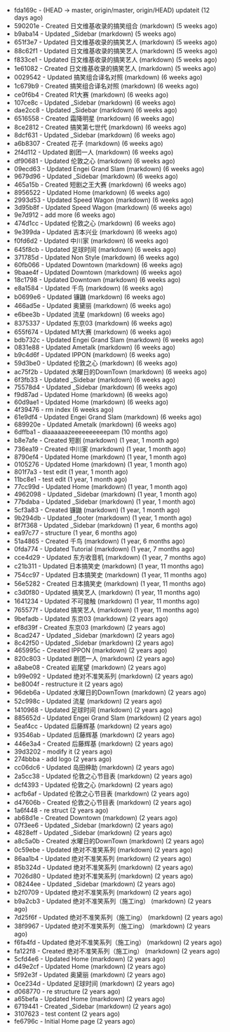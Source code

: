 * fda169c - (HEAD -> master, origin/master, origin/HEAD) updateit (12 days ago) <tcgriffith>
* 590201e - Created 日文维基收录的搞笑组合 (markdown) (5 weeks ago) <TC>
* b9aba14 - Updated _Sidebar (markdown) (5 weeks ago) <TC>
* 651f3e7 - Updated 日文维基收录的搞笑艺人 (markdown) (5 weeks ago) <TC>
* 88c62f1 - Updated 日文维基收录的搞笑艺人 (markdown) (5 weeks ago) <TC>
* f833ce1 - Updated 日文维基收录的搞笑艺人 (markdown) (5 weeks ago) <TC>
* 1e61082 - Created 日文维基收录的搞笑艺人 (markdown) (5 weeks ago) <TC>
* 0029542 - Updated 搞笑组合译名对照 (markdown) (6 weeks ago) <TC>
* 1c679b9 - Created 搞笑组合译名对照 (markdown) (6 weeks ago) <TC>
* ce0f6b4 - Created R1大赛 (markdown) (6 weeks ago) <TC>
* 107ce8c - Updated _Sidebar (markdown) (6 weeks ago) <TC>
* dae2cc8 - Updated _Sidebar (markdown) (6 weeks ago) <TC>
* 6516558 - Created 霜降明星 (markdown) (6 weeks ago) <TC>
* 8ce2812 - Created 搞笑第七世代 (markdown) (6 weeks ago) <TC>
* 8dcf631 - Updated _Sidebar (markdown) (6 weeks ago) <TC>
* a6b8307 - Created 花子 (markdown) (6 weeks ago) <TC>
* 2f4d112 - Updated 剧团一人 (markdown) (6 weeks ago) <TC>
* df90681 - Updated 伦敦之心 (markdown) (6 weeks ago) <TC>
* 09ecd63 - Updated Engei Grand Slam (markdown) (6 weeks ago) <TC>
* 9679d96 - Updated _Sidebar (markdown) (6 weeks ago) <TC>
* 465a15b - Created 短剧之王大赛 (markdown) (6 weeks ago) <TC>
* 8956522 - Updated Home (markdown) (6 weeks ago) <TC>
* 2993d53 - Updated Speed Wagon (markdown) (6 weeks ago) <TC>
* 3d95b8f - Updated Speed Wagon (markdown) (6 weeks ago) <TC>
* 9e7d912 - add more (6 weeks ago) <tcgriffith>
* 474d1cc - Updated 伦敦之心 (markdown) (6 weeks ago) <TC>
* 9e399da - Updated 吉本兴业 (markdown) (6 weeks ago) <TC>
* f0fd6d2 - Updated 中川家 (markdown) (6 weeks ago) <TC>
* 645f8cb - Updated 足球时间 (markdown) (6 weeks ago) <TC>
* 371785d - Updated Non Style (markdown) (6 weeks ago) <TC>
* 60fb066 - Updated Downtown (markdown) (6 weeks ago) <TC>
* 9baae4f - Updated Downtown (markdown) (6 weeks ago) <TC>
* 18c1798 - Updated Downtown (markdown) (6 weeks ago) <TC>
* e8a1584 - Updated 千鸟 (markdown) (6 weeks ago) <TC>
* b0699e6 - Updated 镰鼬 (markdown) (6 weeks ago) <TC>
* 466ad5e - Updated 奥黛丽 (markdown) (6 weeks ago) <TC>
* e6bee3b - Updated 流星 (markdown) (6 weeks ago) <TC>
* 8375337 - Updated 东京03 (markdown) (6 weeks ago) <TC>
* 655f674 - Updated M1大赛 (markdown) (6 weeks ago) <TC>
* bdb732c - Updated Engei Grand Slam (markdown) (6 weeks ago) <TC>
* 0831e88 - Updated Ametalk (markdown) (6 weeks ago) <TC>
* b9c4d6f - Updated IPPON (markdown) (6 weeks ago) <TC>
* 59d3be0 - Updated 伦敦之心 (markdown) (6 weeks ago) <TC>
* ac75f2b - Updated 水曜日的DownTown (markdown) (6 weeks ago) <TC>
* 6f3fb33 - Updated _Sidebar (markdown) (6 weeks ago) <TC>
* 75578d4 - Updated _Sidebar (markdown) (6 weeks ago) <TC>
* f9d87ad - Updated Home (markdown) (6 weeks ago) <TC>
* 60d9ae1 - Updated Home (markdown) (6 weeks ago) <TC>
* 4f39476 - rm index (6 weeks ago) <tcgriffith>
* 61e9df4 - Updated Engei Grand Slam (markdown) (6 weeks ago) <TC>
* 689920e - Updated Ametalk (markdown) (6 weeks ago) <TC>
* 6dffba1 - diaaaaaazeeeeeeeeeepam (10 months ago) <tcgriffith>
* b8e7afe - Created 短剧 (markdown) (1 year, 1 month ago) <TC>
* 736ea19 - Created 中川家 (markdown) (1 year, 1 month ago) <TC>
* 8790ef4 - Updated Home (markdown) (1 year, 1 month ago) <TC>
* 0105276 - Updated Home (markdown) (1 year, 1 month ago) <TC>
* 801f7a3 - test edit (1 year, 1 month ago) <TC>
* 11bc8e1 - test edit (1 year, 1 month ago) <TC>
* 77cc99d - Updated Home (markdown) (1 year, 1 month ago) <TC>
* 4962098 - Updated _Sidebar (markdown) (1 year, 1 month ago) <TC>
* 77bdaba - Updated _Sidebar (markdown) (1 year, 1 month ago) <TC>
* 5cf3a83 - Created 镰鼬 (markdown) (1 year, 1 month ago) <TC>
* 9b294db - Updated _footer (markdown) (1 year, 1 month ago) <TC>
* 8f7f368 - Updated _Sidebar (markdown) (1 year, 6 months ago) <TC>
* ea97c77 - structure (1 year, 6 months ago) <tcgriffith>
* 51a4865 - Created 千鸟 (markdown) (1 year, 6 months ago) <TC>
* 0fda774 - Updated Tutorial (markdown) (1 year, 7 months ago) <TC>
* cce4d29 - Updated 东方收音机 (markdown) (1 year, 7 months ago) <TC>
* c21b311 - Updated 日本搞笑史 (markdown) (1 year, 11 months ago) <TC>
* 754cc97 - Updated 日本搞笑史 (markdown) (1 year, 11 months ago) <TC>
* 56e5282 - Created 日本搞笑史 (markdown) (1 year, 11 months ago) <TC>
* c3d0f80 - Updated 搞笑艺人 (markdown) (1 year, 11 months ago) <TC>
* 1641234 - Updated 不可接触 (markdown) (1 year, 11 months ago) <crossrx>
* 765577f - Updated 搞笑艺人 (markdown) (1 year, 11 months ago) <TC>
* 9befadb - Updated 东京03 (markdown) (2 years ago) <TC>
* ef8d39f - Created 东京03 (markdown) (2 years ago) <TC>
* 8cad247 - Updated _Sidebar (markdown) (2 years ago) <TC>
* 8c42f50 - Updated _Sidebar (markdown) (2 years ago) <TC>
* 465995c - Created IPPON (markdown) (2 years ago) <TC>
* 820c803 - Updated 剧团一人 (markdown) (2 years ago) <TC>
* a8abe08 - Created 岩尾望 (markdown) (2 years ago) <TC>
* b99e092 - Updated 绝对不准笑系列 (markdown) (2 years ago) <Humi2314>
* be8004f - restructure it (2 years ago) <tcgriffith>
* 96deb6a - Updated 水曜日的DownTown (markdown) (2 years ago) <Humi2314>
* 52c998c - Updated 流星 (markdown) (2 years ago) <tohrusnbs>
* 1410968 - Updated 足球时间 (markdown) (2 years ago) <TC>
* 885652d - Updated Engei Grand Slam (markdown) (2 years ago) <TC>
* 5eaf4cc - Updated 后藤辉基 (markdown) (2 years ago) <TC>
* 93546ab - Updated 后藤辉基 (markdown) (2 years ago) <TC>
* 446e3a4 - Created 后藤辉基 (markdown) (2 years ago) <TC>
* 39d3202 - modify it (2 years ago) <tcgriffith>
* 274bbba - add logo (2 years ago) <tcgriffith>
* cc06dc6 - Updated 岛田绅助 (markdown) (2 years ago) <TC>
* 2a5cc38 - Updated 伦敦之心节目表 (markdown) (2 years ago) <TC>
* dcf4393 - Updated 伦敦之心 (markdown) (2 years ago) <TC>
* acfb6af - Updated 伦敦之心节目表 (markdown) (2 years ago) <TC>
* d47606b - Created 伦敦之心节目表 (markdown) (2 years ago) <TC>
* 1a6f448 - re struct (2 years ago) <tcgriffith>
* ab68d1e - Created Downtown (markdown) (2 years ago) <TC>
* 07f3ee6 - Updated _Sidebar (markdown) (2 years ago) <TC>
* 4828eff - Updated _Sidebar (markdown) (2 years ago) <Humi2314>
* a8c5a0b - Created 水曜日的DownTown (markdown) (2 years ago) <Humi2314>
* 0c59ebe - Updated 绝对不准笑系列 (markdown) (2 years ago) <Humi2314>
* 86aa1b4 - Updated 绝对不准笑系列 (markdown) (2 years ago) <Humi2314>
* 85b324d - Updated 绝对不准笑系列 (markdown) (2 years ago) <Humi2314>
* 7026d80 - Updated 绝对不准笑系列 (markdown) (2 years ago) <Humi2314>
* 08244ee - Updated _Sidebar (markdown) (2 years ago) <Humi2314>
* b2f0709 - Updated 绝对不准笑系列 (markdown) (2 years ago) <Humi2314>
* b9a2cb3 - Updated 绝对不准笑系列（施工ing） (markdown) (2 years ago) <Humi2314>
* 7d25f6f - Updated 绝对不准笑系列（施工ing） (markdown) (2 years ago) <Humi2314>
* 38f9967 - Updated 绝对不准笑系列（施工ing） (markdown) (2 years ago) <Humi2314>
* f6fa4fd - Updated 绝对不准笑系列（施工ing） (markdown) (2 years ago) <Humi2314>
* fa122f8 - Created 绝对不准笑系列（施工ing） (markdown) (2 years ago) <Humi2314>
* 5cfd4e6 - Updated Home (markdown) (2 years ago) <TC>
* d49e2cf - Updated Home (markdown) (2 years ago) <TC>
* 5f92e3f - Updated 奥黛丽 (markdown) (2 years ago) <TC>
* 0ce234d - Updated 足球时间 (markdown) (2 years ago) <TC>
* d068770 - re structure (2 years ago) <tcgriffith>
* a65befa - Updated Home (markdown) (2 years ago) <TC>
* 6719441 - Created _Sidebar (markdown) (2 years ago) <TC>
* 3107623 - test content (2 years ago) <tcgriffith>
* fe6796c - Initial Home page (2 years ago) <TC>